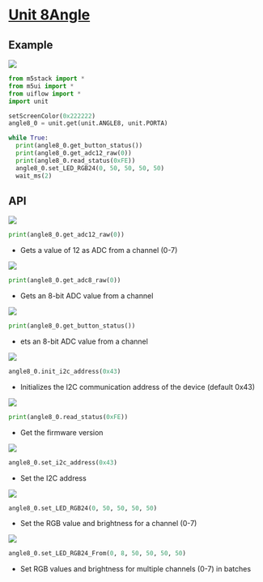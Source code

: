 # [Unit 8Angle](/en/unit/8Angle)

## Example

<img class="blockly_svg" src="https://m5stack.oss-cn-shenzhen.aliyuncs.com/resource/docs/static/assets/img/uiflow/blockly/unit/8angle/uiflow_block_example.svg">

```python
from m5stack import *
from m5ui import *
from uiflow import *
import unit

setScreenColor(0x222222)
angle8_0 = unit.get(unit.ANGLE8, unit.PORTA)

while True:
  print(angle8_0.get_button_status())
  print(angle8_0.get_adc12_raw(0))
  print(angle8_0.read_status(0xFE))
  angle8_0.set_LED_RGB24(0, 50, 50, 50, 50)
  wait_ms(2)
```

## API

<img class="blockly_svg" src="https://m5stack.oss-cn-shenzhen.aliyuncs.com/resource/docs/static/assets/img/uiflow/blockly/unit/8angle/uiflow_block_angle8_adc_12raw.svg">

```python
print(angle8_0.get_adc12_raw(0))
```

- Gets a value of 12 as ADC from a channel (0-7)

<img class="blockly_svg" src="https://m5stack.oss-cn-shenzhen.aliyuncs.com/resource/docs/static/assets/img/uiflow/blockly/unit/8angle/uiflow_block_angle8_adc_8raw.svg">

```python
print(angle8_0.get_adc8_raw(0))
```

- Gets an 8-bit ADC value from a channel

<img class="blockly_svg" src="https://m5stack.oss-cn-shenzhen.aliyuncs.com/resource/docs/static/assets/img/uiflow/blockly/unit/8angle/uiflow_block_angle8_button_status.svg">

```python
print(angle8_0.get_button_status())
```

- ets an 8-bit ADC value from a channel

<img class="blockly_svg" src="https://m5stack.oss-cn-shenzhen.aliyuncs.com/resource/docs/static/assets/img/uiflow/blockly/unit/8angle/uiflow_block_angle8_init.svg">

```python
angle8_0.init_i2c_address(0x43)
```

- Initializes the I2C communication address of the device (default 0x43)

<img class="blockly_svg" src="https://m5stack.oss-cn-shenzhen.aliyuncs.com/resource/docs/static/assets/img/uiflow/blockly/unit/8angle/uiflow_block_angle8_read_status.svg">

```python
print(angle8_0.read_status(0xFE))
```

- Get the firmware version

<img class="blockly_svg" src="https://m5stack.oss-cn-shenzhen.aliyuncs.com/resource/docs/static/assets/img/uiflow/blockly/unit/8angle/uiflow_block_angle8_set_i2c_address.svg">

```python
angle8_0.set_i2c_address(0x43)
```

- Set the I2C address

<img class="blockly_svg" src="https://m5stack.oss-cn-shenzhen.aliyuncs.com/resource/docs/static/assets/img/uiflow/blockly/unit/8angle/uiflow_block_angle8_set_led_rgb.svg">

```python
angle8_0.set_LED_RGB24(0, 50, 50, 50, 50)
```

- Set the RGB value and brightness for a channel (0-7)

<img class="blockly_svg" src="https://m5stack.oss-cn-shenzhen.aliyuncs.com/resource/docs/static/assets/img/uiflow/blockly/unit/8angle/uiflow_block_angle8_set_led_rgb_from.svg">

```python
angle8_0.set_LED_RGB24_From(0, 8, 50, 50, 50, 50)
```

- Set RGB values and brightness for multiple channels (0-7) in batches